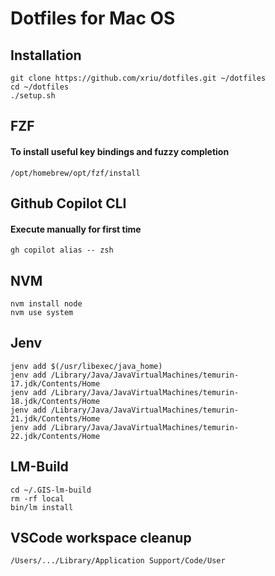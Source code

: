 # Dotfiles for Mac OS

## Installation

```
git clone https://github.com/xriu/dotfiles.git ~/dotfiles
cd ~/dotfiles
./setup.sh
```

## FZF

#### To install useful key bindings and fuzzy completion

```
/opt/homebrew/opt/fzf/install
```

## Github Copilot CLI

#### Execute manually for first time

```
gh copilot alias -- zsh
```

## NVM

```
nvm install node
nvm use system
```

## Jenv

```
jenv add $(/usr/libexec/java_home)
jenv add /Library/Java/JavaVirtualMachines/temurin-17.jdk/Contents/Home
jenv add /Library/Java/JavaVirtualMachines/temurin-18.jdk/Contents/Home
jenv add /Library/Java/JavaVirtualMachines/temurin-21.jdk/Contents/Home
jenv add /Library/Java/JavaVirtualMachines/temurin-22.jdk/Contents/Home
```

## LM-Build

```
cd ~/.GIS-lm-build
rm -rf local
bin/lm install
```

## VSCode workspace cleanup

```
/Users/.../Library/Application Support/Code/User
```
